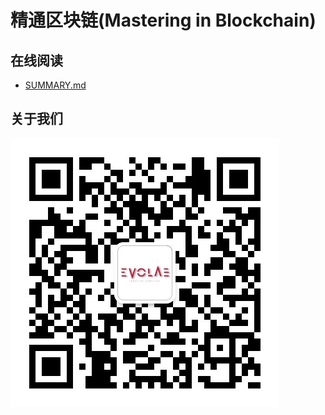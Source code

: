 # 精通区块链(Mastering in Blockchain)

## 在线阅读
- [SUMMARY.md](SUMMARY.md)

## 关于我们

![QRcode](media/QRcode.jpg)
